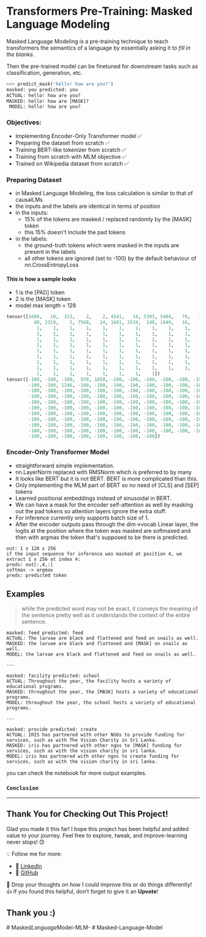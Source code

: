 # Transformers Pre-Training: Masked Language Modeling

Masked Language Modeling is a pre-training technique to teach transformers the semantics of a language by essentially asking it to *fill in the blanks*.

Then the pre-trained model can be finetuned for downstream tasks such as classification, generation, etc.


```py
>>> predict_mask('hello! how are you?')
masked: you predicted: you
ACTUAL: hello! how are you?
MASKED: hello! how are [MASK]?                                        
 MODEL: hello! how are you?

```

### Objectives:

- Implementing Encoder-Only Transformer model ✅️
- Preparing the dataset from scratch ✅️
- Training BERT-like tokenizer from scratch ✅️
- Training from scratch with MLM objective ✅️
- Trained on Wikipedia dataset from scratch ✅️

### Preparing Dataset

- in Masked Language Modeling, the loss calculation is similar to that of causalLMs
- the inputs and the labels are identical in terms of position
- in the inputs:
    - 15% of the tokens are masked / replaced randomly by the [MASK] token
    - this 15% doesn't include the pad tokens
- in the labels:
    - the ground-truth tokens which were masked in the inputs are present in the labels
    - all other tokens are ignored (set to -100) by the default behaviour of nn.CrossEntropyLoss

#### This is how a sample looks

- 1 is the [PAD] token
- 2 is the [MASK] token
- model max length = 128

```py
tensor([5680,   10,  313,    2,    2, 4541,   14, 5393, 5404,   70,   11,  153,
          40, 2319,    2, 7560,   14, 1681, 3534,  148, 1649,   16,    1,    1,
           1,    1,    1,    1,    1,    1,    1,    1,    1,    1,    1,    1,
           1,    1,    1,    1,    1,    1,    1,    1,    1,    1,    1,    1,
           1,    1,    1,    1,    1,    1,    1,    1,    1,    1,    1,    1,
           1,    1,    1,    1,    1,    1,    1,    1,    1,    1,    1,    1,
           1,    1,    1,    1,    1,    1,    1,    1,    1,    1,    1,    1,
           1,    1,    1,    1,    1,    1,    1,    1,    1,    1,    1,    1,
           1,    1,    1,    1,    1,    1,    1,    1,    1,    1,    1,    1,
           1,    1,    1,    1,    1,    1,    1,    1,    1,    1,    1,    1,
           1,    1,    1,    1,    1,    1,    1,    1])
tensor([-100, -100, -100,  939, 1058, -100, -100, -100, -100, -100, -100, -100,
        -100, -100, 1246, -100, -100, -100, -100, -100, -100, -100, -100, -100,
        -100, -100, -100, -100, -100, -100, -100, -100, -100, -100, -100, -100,
        -100, -100, -100, -100, -100, -100, -100, -100, -100, -100, -100, -100,
        -100, -100, -100, -100, -100, -100, -100, -100, -100, -100, -100, -100,
        -100, -100, -100, -100, -100, -100, -100, -100, -100, -100, -100, -100,
        -100, -100, -100, -100, -100, -100, -100, -100, -100, -100, -100, -100,
        -100, -100, -100, -100, -100, -100, -100, -100, -100, -100, -100, -100,
        -100, -100, -100, -100, -100, -100, -100, -100, -100, -100, -100, -100,
        -100, -100, -100, -100, -100, -100, -100, -100, -100, -100, -100, -100,
        -100, -100, -100, -100, -100, -100, -100, -100])
```


### Encoder-Only Transformer Model

- straightforward simple implementation.
- nn.LayerNorm replaced with RMSNorm which is preferred to by many
- It looks like BERT but it is not BERT. BERT is more complicated than this.
- Only implementing the MLM part of BERT so no need of [CLS] and [SEP] tokens
- Learned positional embeddings instead of sinusoidal in BERT.
- We can have a mask for the encoder self-attention as well by masking out the pad tokens so attention layers ignore the extra stuff.
- For inference currently only supports batch size of 1.
- After the encoder outputs pass through the dim->vocab Linear layer, the logits at the position where the token was masked are softmaxed and then with argmax the token that's supposed to be there is predicted.

```
out: 1 x 128 x 256
if the input sequence for inference was masked at position 4, we extract 1 x 256 at index 4:
preds: out[:,4,:]
softmax -> argmax
preds: predicted token
```

## Examples
> while the predicted word may not be exact, it conveys the meaning of the sentence pretty well as it understands the context of the entire sentence.

```
masked: feed predicted: feed
ACTUAL: The larvae are black and flattened and feed on snails as well.
MASKED: the larvae are black and flattened and [MASK] on snails as well.                                
MODEL: the larvae are black and flattened and feed on snails as well.

---

masked: facility predicted: school
ACTUAL: Throughout the year, the facility hosts a variety of educational programs.
MASKED: throughout the year, the [MASK] hosts a variety of educational programs.
MODEL: throughout the year, the school hosts a variety of educational programs.

---

masked: provide predicted: create
ACTUAL: IRIS has partnered with other NGOs to provide funding for services, such as with The Vision Charity in Sri Lanka.
MASKED: iris has partnered with other ngos to [MASK] funding for services, such as with the vision charity in sri lanka.                       
MODEL: iris has partnered with other ngos to create funding for services, such as with the vision charity in sri lanka.

```

you can check the notebook for more output examples.

###  `Conclusion`
---
## Thank You for Checking Out This Project!  

Glad you made it this far! I hope this project has been helpful and added value to your journey. 
Feel free to explore, tweak, and improve-learning never stops! 😊  

💡 Follow me for more:  
- 🔗 [LinkedIn](http://www.linkedin.com/in/ahmed-nazeh10)  
- 🔗 [GitHub](https://github.com/AhmedNazeh2)  

💬 Drop your thoughts on how I could improve this or do things differently!  
👍 If you found this helpful, don’t forget to give it an **Upvote**!

## Thank you :)
#   M a s k e d _ L a n g u a g e _ M o d e l - M L M -  
 #   M a s k e d - L a n g u a g e - M o d e l  
 